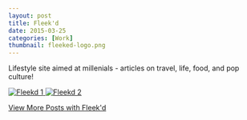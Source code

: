```yaml
---
layout: post
title: Fleek'd
date: 2015-03-25
categories: [Work]
thumbnail: fleeked-logo.png
---
```

<p>Lifestyle site aimed at millenials - articles on travel, life, food, and pop culture!</p>

<a class="zoom" rel="gallery" href="{{ site.url }}/images/fleedk'dblog.jpg">
  <img alt="Fleekd 1" src="{{ site.url }}/images/fleek'dblog.jpg"/>
</a>

<a class="zoom" rel="gallery" href="{{ site.url }}/images/fleedk'dblog.jpg">
  <img alt="Fleekd 2" src="{{ site.url }}/images/fleek'd-cleaneat.jpg"/>
</a>

<p><a href="http://fleekd.com/author/taylor-marsden/">View More Posts with Fleek'd</a></p>